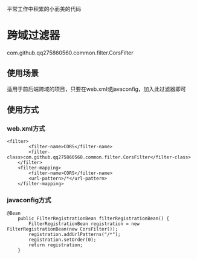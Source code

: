 平常工作中积累的小而美的代码


# 跨域过滤器
com.github.qq275860560.common.filter.CorsFilter
## 使用场景
适用于前后端跨域的项目，只要在web.xml或javaconfig，加入此过滤器即可
## 使用方式
### web.xml方式
```
<filter>
		<filter-name>CORS</filter-name>
		<filter-class>com.github.qq275860560.common.filter.CorsFilter</filter-class>
	</filter>
	<filter-mapping>
		<filter-name>CORS</filter-name>
		<url-pattern>/*</url-pattern>
	</filter-mapping>
```
### javaconfig方式
```
@Bean
	public FilterRegistrationBean filterRegistrationBean() {
		FilterRegistrationBean registration = new FilterRegistrationBean(new CorsFilter());
		registration.addUrlPatterns("/*");
		registration.setOrder(0);
		return registration;
	}
```
